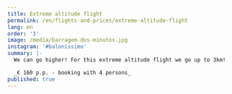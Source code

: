 ```yaml
---
title: Extreme altitude flight
permalink: /en/flights-and-prices/extreme-altitude-flight
lang: en
order: '3'
image: /media/barragem-dos-minutos.jpg
instagram: '#balonissimo'
summary: |-
  We can go higher! For this extreme altitude flight we go up to 3km!

  _€ 160 p.p. - booking with 4 persons_
published: true
---
```


